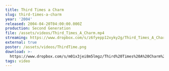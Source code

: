 ```yaml
---
title: Third Times a Charm
slug: third-times-a-charm
year: '2004'
released: 2004-04-20T04:00:00.000Z
production: Second Generation
file: /assets/videos/Third_Times_A_Charm.mp4
streaming: https://www.dropbox.com/s/z6fyepp12xyky2g/Third_Times_A_Charm.mp4?raw=1
external: true
poster: /assets/videos/ThirdTime.png
download: >-
  https://www.dropbox.com/s/m01x3jei8m5lmgz/Third%20Times%20A%20Charm%20%282004%29.mov?dl=0
tags: video
---
```


